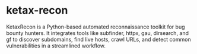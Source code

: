 # ketax-recon
KetaxRecon is a Python-based automated reconnaissance toolkit for bug bounty hunters. It integrates tools like subfinder, httpx, gau, dirsearch, and gf to discover subdomains, find live hosts, crawl URLs, and detect common vulnerabilities in a streamlined workflow.
